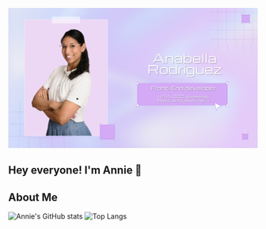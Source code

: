 ![Banner](https://github.com/anabella-01/anabella-01/blob/main/Banner%20de%20anie%20JPG.jpg?raw=true)

## Hey everyone! I'm Annie 👋

## About Me


![Annie's GitHub stats](https://github-readme-stats.vercel.app/api?username=anabella-01&show_icons=true&theme=radical)
![Top Langs](https://github-readme-stats.vercel.app/api/top-langs/?username=anabella-01&layout=compact&theme=radical)
